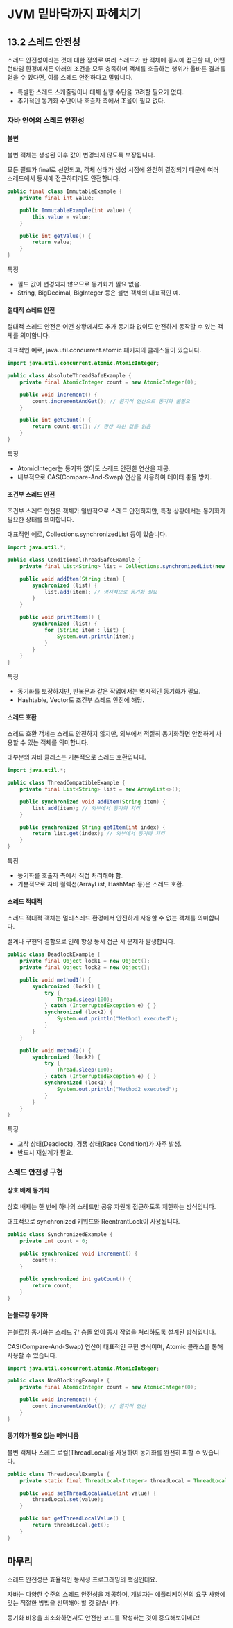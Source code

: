 # JVM 밑바닥까지 파헤치기

## 13.2 스레드 안전성

스레드 안전성이라는 것에 대한 정의로 여러 스레드가 한 객체에 동시에 접근할 때, 어떤 런타임 환경에서든 아래의 조건을 모두 충족하며 객체를 호출하는 행위가 올바른 결과를 얻을 수 있다면, 이를 스레드 안전하다고 말합니다.

- 특별한 스레드 스케줄링이나 대체 실행 수단을 고려할 필요가 없다.
- 추가적인 동기화 수단이나 호출자 측에서 조율이 필요 없다.

### 자바 언어의 스레드 안전성

#### 불변

불변 객체는 생성된 이후 값이 변경되지 않도록 보장됩니다.

모든 필드가 final로 선언되고, 객체 상태가 생성 시점에 완전히 결정되기 때문에 여러 스레드에서 동시에 접근하더라도 안전합니다.

```java
public final class ImmutableExample {
    private final int value;

    public ImmutableExample(int value) {
        this.value = value;
    }

    public int getValue() {
        return value;
    }
}
```

특징

- 필드 값이 변경되지 않으므로 동기화가 필요 없음.
- String, BigDecimal, BigInteger 등은 불변 객체의 대표적인 예.

#### 절대적 스레드 안전

절대적 스레드 안전은 어떤 상황에서도 추가 동기화 없이도 안전하게 동작할 수 있는 객체를 의미합니다.

대표적인 예로, java.util.concurrent.atomic 패키지의 클래스들이 있습니다.

```java
import java.util.concurrent.atomic.AtomicInteger;

public class AbsoluteThreadSafeExample {
    private final AtomicInteger count = new AtomicInteger(0);

    public void increment() {
        count.incrementAndGet(); // 원자적 연산으로 동기화 불필요
    }

    public int getCount() {
        return count.get(); // 항상 최신 값을 읽음
    }
}
```

특징

- AtomicInteger는 동기화 없이도 스레드 안전한 연산을 제공.
- 내부적으로 CAS(Compare-And-Swap) 연산을 사용하여 데이터 충돌 방지.

#### 조건부 스레드 안전

조건부 스레드 안전은 객체가 일반적으로 스레드 안전하지만, 특정 상황에서는 동기화가 필요한 상태를 의미합니다.

대표적인 예로, Collections.synchronizedList 등이 있습니다.

```java
import java.util.*;

public class ConditionalThreadSafeExample {
    private final List<String> list = Collections.synchronizedList(new ArrayList<>());

    public void addItem(String item) {
        synchronized (list) {
            list.add(item); // 명시적으로 동기화 필요
        }
    }

    public void printItems() {
        synchronized (list) {
            for (String item : list) {
                System.out.println(item);
            }
        }
    }
}
```

특징

- 동기화를 보장하지만, 반복문과 같은 작업에서는 명시적인 동기화가 필요.
- Hashtable, Vector도 조건부 스레드 안전에 해당.

#### 스레드 호환

스레드 호환 객체는 스레드 안전하지 않지만, 외부에서 적절히 동기화하면 안전하게 사용할 수 있는 객체를 의미합니다.

대부분의 자바 클래스는 기본적으로 스레드 호환입니다.

```java
import java.util.*;

public class ThreadCompatibleExample {
    private final List<String> list = new ArrayList<>();

    public synchronized void addItem(String item) {
        list.add(item); // 외부에서 동기화 처리
    }

    public synchronized String getItem(int index) {
        return list.get(index); // 외부에서 동기화 처리
    }
}
```

특징

- 동기화를 호출자 측에서 직접 처리해야 함.
- 기본적으로 자바 컬렉션(ArrayList, HashMap 등)은 스레드 호환.

#### 스레드 적대적

스레드 적대적 객체는 멀티스레드 환경에서 안전하게 사용할 수 없는 객체를 의미합니다.

설계나 구현의 결함으로 인해 항상 동시 접근 시 문제가 발생합니다.

```java
public class DeadlockExample {
    private final Object lock1 = new Object();
    private final Object lock2 = new Object();

    public void method1() {
        synchronized (lock1) {
            try {
                Thread.sleep(100);
            } catch (InterruptedException e) { }
            synchronized (lock2) {
                System.out.println("Method1 executed");
            }
        }
    }

    public void method2() {
        synchronized (lock2) {
            try {
                Thread.sleep(100);
            } catch (InterruptedException e) { }
            synchronized (lock1) {
                System.out.println("Method2 executed");
            }
        }
    }
}
```

특징

- 교착 상태(Deadlock), 경쟁 상태(Race Condition)가 자주 발생.
- 반드시 재설계가 필요.

### 스레드 안전성 구현

#### 상호 배제 동기화

상호 배제는 한 번에 하나의 스레드만 공유 자원에 접근하도록 제한하는 방식입니다.

대표적으로 synchronized 키워드와 ReentrantLock이 사용됩니다.

```java
public class SynchronizedExample {
    private int count = 0;

    public synchronized void increment() {
        count++;
    }

    public synchronized int getCount() {
        return count;
    }
}
```

#### 논블로킹 동기화

논블로킹 동기화는 스레드 간 충돌 없이 동시 작업을 처리하도록 설계된 방식입니다.

CAS(Compare-And-Swap) 연산이 대표적인 구현 방식이며, Atomic 클래스를 통해 사용할 수 있습니다.

```java
import java.util.concurrent.atomic.AtomicInteger;

public class NonBlockingExample {
    private final AtomicInteger count = new AtomicInteger(0);

    public void increment() {
        count.incrementAndGet(); // 원자적 연산
    }
}
```

#### 동기화가 필요 없는 메커니즘

불변 객체나 스레드 로컬(ThreadLocal)을 사용하여 동기화를 완전히 피할 수 있습니다.

```java
public class ThreadLocalExample {
    private static final ThreadLocal<Integer> threadLocal = ThreadLocal.withInitial(() -> 0);

    public void setThreadLocalValue(int value) {
        threadLocal.set(value);
    }

    public int getThreadLocalValue() {
        return threadLocal.get();
    }
}
```

## 마무리

스레드 안전성은 효율적인 동시성 프로그래밍의 핵심인데요.

자바는 다양한 수준의 스레드 안전성을 제공하며, 개발자는 애플리케이션의 요구 사항에 맞는 적절한 방법을 선택해야 할 것 같습니다.

동기화 비용을 최소화하면서도 안전한 코드를 작성하는 것이 중요해보이네요!
